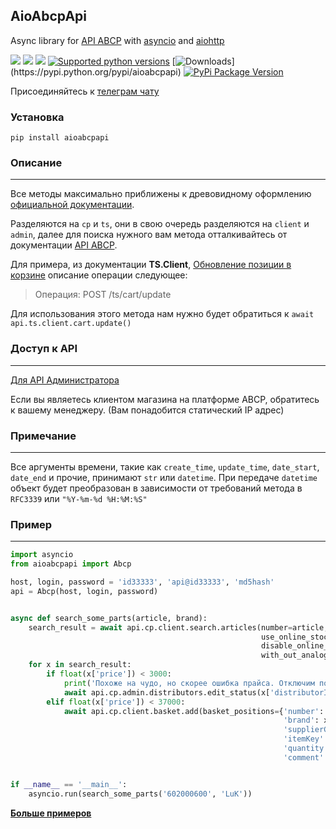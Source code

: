 ## AioAbcpApi

Async library for [API ABCP](https://www.abcp.ru/wiki/ABCP.API "API ABCP")
with [asyncio](https://docs.python.org/3/library/asyncio.html "asyncio")
and [aiohttp](https://github.com/aio-libs/aiohttp "aiohttp")

![](https://img.shields.io/github/stars/bl4ckm45k/aioabcpapi.svg)
![](https://img.shields.io/github/forks/bl4ckm45k/aioabcpapi.svg)
![](https://img.shields.io/github/issues/bl4ckm45k/aioabcpapi.svg)
[![Supported python versions](https://img.shields.io/pypi/pyversions/aioabcpapi.svg)](https://pypi.python.org/pypi/aioabcpapi)
[![Downloads](https://img.shields.io/pypi/dm/aioabcpapi.svg?)](https://pypi.python.org/pypi/aioabcpapi)
[![PyPi Package Version](https://img.shields.io/pypi/v/aioabcpapi)](https://pypi.python.org/pypi/aioabcpapi)


Присоединяйтесь к [телеграм чату](https://t.me/aioabcpapi "Телеграм чат")
### Установка
`pip install aioabcpapi`

### Описание

------------

Все методы максимально приближены к древовидному оформлению [официальной документации](https://www.abcp.ru/wiki/ABCP.API).

Разделяются на `cp` и `ts`, они в свою очередь разделяются на `client` и `admin`, далее для поиска нужного вам метода
отталкивайтесь от документации [API ABCP](https://www.abcp.ru/wiki/ABCP.API).

Для примера, из документации **TS.Client**, [Обновление позиции в корзине](https://www.abcp.ru/wiki/API.TS.Client#.D0.9E.D0.B1.D0.BD.D0.BE.D0.B2.D0.BB.D0.B5.D0.BD.D0.B8.D0.B5_.D0.BF.D0.BE.D0.B7.D0.B8.D1.86.D0.B8.D0.B8_.D0.B2_.D0.BA.D0.BE.D1.80.D0.B7.D0.B8.D0.BD.D0.B5)
описание операции следующее:
>  Операция: POST /ts/cart/update

Для использования этого метода нам нужно будет обратиться к `await api.ts.client.cart.update()`

### Доступ к API

------------
[Для API Администратора](https://cp.abcp.ru/?page=allsettings&systemsettings&apiInformation)

Если вы являетесь клиентом магазина на платформе ABCP, обратитесь к вашему менеджеру. (Вам понадобится статический IP адрес)

### Примечание 

------------

Все аргументы времени, такие как `create_time`, `update_time`, `date_start`, `date_end` и прочие, принимают `str` или `datetime`. При передаче `datetime` объект будет преобразован в зависимости от требований метода в `RFC3339` или `"%Y-%m-%d %H:%M:%S"`

### Пример

------------

```python
import asyncio
from aioabcpapi import Abcp

host, login, password = 'id33333', 'api@id33333', 'md5hash'
api = Abcp(host, login, password)


async def search_some_parts(article, brand):
    search_result = await api.cp.client.search.articles(number=article, brand=brand,
                                                        use_online_stocks=True,
                                                        disable_online_filtering=True,
                                                        with_out_analogs=True)
    for x in search_result:
        if float(x['price']) < 3000:
            print('Похоже на чудо, но скорее ошибка прайса. Отключим пока поставщика')
            await api.cp.admin.distributors.edit_status(x['distributorId'], False)
        elif float(x['price']) < 37000:
            await api.cp.client.basket.add(basket_positions={'number': x['article'],
                                                             'brand': x['brand'],
                                                             'supplierCode': x['supplierCode'],
                                                             'itemKey': x['itemKey'],
                                                             'quantity': 1,
                                                             'comment': f"Да, РРЦ никто не любит"})


if __name__ == '__main__':
    asyncio.run(search_some_parts('602000600', 'LuK'))
```

[**Больше примеров**](https://github.com/bl4ckm45k/aioabcpapi/tree/master/examples "Примеры")